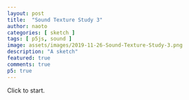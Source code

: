```yaml
---
layout: post
title:  "Sound Texture Study 3"
author: naoto
categories: [ sketch ]
tags: [ p5js, sound ]
image: assets/images/2019-11-26-Sound-Texture-Study-3.png
description: "A sketch"
featured: true
comments: true
p5: true
---
```


<div id = "p5sketch">
  <!-- p5 instance will be created here -->
</div>

Click to start.

<script>
var getFrequency = function (note) {
    var notes = ['A', 'A#', 'B', 'C', 'C#', 'D', 'D#', 'E', 'F', 'F#', 'G', 'G#'],
        octave,
        keyNumber;

    if (note.length === 3) {
        octave = note.charAt(2);
    } else {
        octave = note.charAt(1);
    }

    keyNumber = notes.indexOf(note.slice(0, -1));

    if (keyNumber < 3) {
        keyNumber = keyNumber + 12 + ((octave - 1) * 12) + 1; 
    } else {
        keyNumber = keyNumber + ((octave - 1) * 12) + 1; 
    }

    // Return frequency of note
    return 440 * Math.pow(2, (keyNumber- 49) / 12);
};

var colorSchemes = [
  new ColorScheme("https://coolors.co/5386e4-7fc29b-b5ef8a-d7f171-817e9f"),
];

function ColorScheme(colorString) {
  this.colors = [];
  {
    let cc = colorString.split("/");
    let cs = cc[cc.length - 1].split("-");
    for (let i in cs) {
      let r = parseInt("0x" + cs[i].substring(0, 2));
      let g = parseInt("0x" + cs[i].substring(2, 4));
      let b = parseInt("0x" + cs[i].substring(4, 6));
      this.colors.push({ r: r, g: g, b: b });
    }
  }
  this.offset = 0;
}

ColorScheme.prototype.get = function (i) {
  i = Math.min(this.colors.length - 1, Math.max(0, i));
  return this.colors[(i + this.offset) % this.colors.length];
}

function setColor(parent, func, index, alpha) {
  if (alpha == undefined) alpha = 255;
  parent[func](colorSchemes[0].get(index).r, colorSchemes[0].get(index).g, colorSchemes[0].get(index).b, alpha);
}

const s = (p) => {
  p.setup = () => {
    p.createCanvas(400, 400);
  }

  let playing = false;
  let dataArray, bufferLength;
  let ampArray = [];
  let bigCount = 0;
  let count = 0;
  let subcount = 0;
  const perm = [];
  const delays = [];
  const perc = [];
  const genFreq = () => {return Math.random() > 0.2 ? getFrequency(p.random(['A', 'B', 'C', 'D', 'E', 'F', 'G'])+p.random(['3', '4'])) : 0}
  for(let i = 0; i < 3; i++) {
    perm[i] = genFreq();
  }
  for(let i = 0; i < 3; i++) {
    delays[i] = Math.random() > 0.7 ? 0.5 : 0;
  }
  for(let i = 0; i < 3; i++) {
    perc[i] = Math.random() > 0.8;
  }
  let amp = 0;
  p.draw = () => {
    const t = p.millis() * 0.001;

    const tFreq = 8;
    if (playing) {
      subcount+=1;
      if (Math.floor(t * tFreq) - Math.floor(lastT * tFreq) > 0) {
        count = (count + 1) % perm.length;
        let f = perm[count];
        nodes.nm.modGain.gain.linearRampToValueAtTime(f * (+1), audioCtx.currentTime + 0.04); // shift/delay important
        nodes.nm.noise.frequency.linearRampToValueAtTime(f, audioCtx.currentTime + 0.04 + delays[count]/tFreq); // delay important
        
        // if(perc[count]) {
        //   nodes.noise.amp.gain.linearRampToValueAtTime(0.1, audioCtx.currentTime + 0.04 + 0.5/tFreq);
        //   nodes.noise.amp.gain.linearRampToValueAtTime(0, audioCtx.currentTime + 0.1 + 0.5/tFreq);
        // }
        if(count == 0) {
          bigCount = (bigCount + 1) % 2;
        }
        if(bigCount == 0) {
          subcount = 0;
          let pos = Math.floor(Math.random()*perm.length);
          perm[pos] = genFreq();
          pos = Math.floor(Math.random()*perm.length);
          delays[pos] = Math.random() > 0.7 ? 0.5 : 0;
          pos = Math.floor(Math.random()*perm.length);
          perc[pos] = Math.random() > 0.8;
        }
      }
    }
    lastT = t;

    setColor(p, 'background', 0);
    let nm = nodes.nm;
    if(playing) {
      const fmin = getFrequency('C3');
      const fmax = getFrequency('B4');
      // const amp = p.map(nodes.nm.modGain.gain.value, fmin, fmax, 1, 0);
      const w = p.width / 2;
      p.translate(p.width / 2, 0);

      p.push();
      p.noStroke();
      setColor(p, 'fill', 2);
      amp = p.lerp(amp, p.constrain(p.map(perm[count], fmin, fmax, 0, 1), 0, 1), 0.5);
      p.beginShape();
      for(let i = 0; i <= 100; i++) {
        p.vertex(Math.sin(t * Math.PI * (amp + 1) + i * 0.25 * (amp + 1)) * p.width / 4 * amp, p.height * i / 100);
      }
      p.vertex(p.width, p.height);
      p.vertex(p.width, 0);
      p.endShape();
      p.pop();
    }

  }

  p.mousePressed = () => {
    if (0 <= p.mouseX && p.mouseX < p.width && 0 <= p.mouseY && p.mouseY < p.height) {
      if (playing == false) {
        playing = true;
        for(const key in nodes) {
          nodes[key].start();
        }
      }
    }
  }
}

// for cross browser compatibility
const AudioContext = window.AudioContext || window.webkitAudioContext;
const audioCtx = new AudioContext();

class Mod {
  constructor() {
    let lfoHz = 16;
    
    this.amp = audioCtx.createGain();
    this.amp.gain.setValueAtTime(0.1, audioCtx.currentTime);
    this.amp.connect(audioCtx.destination);

    this.biquadFilter = audioCtx.createBiquadFilter();
    this.biquadFilter.type = "lowpass";
    this.biquadFilter.Q.setValueAtTime(10, audioCtx.currentTime);
    this.biquadFilter.frequency.setValueAtTime(1000, audioCtx.currentTime);
    this.biquadFilter.gain.setValueAtTime(25, audioCtx.currentTime);
    this.biquadFilter.connect(this.amp);
    
    const noiseLength = 2;
    const bufferSize = audioCtx.sampleRate * noiseLength;
    const buffer = audioCtx.createBuffer(1, bufferSize, audioCtx.sampleRate);

    let data = buffer.getChannelData(0); // get data

    this.noise = audioCtx.createOscillator();
    this.noise.type = 'square';
    this.noise.frequency.setValueAtTime(0, audioCtx.currentTime);
    this.noise.connect(this.biquadFilter);
    
    this.modGain = audioCtx.createGain();
    this.modGain.gain.value = 1;
    this.modGain.connect(this.biquadFilter.frequency);

    this.lfo = audioCtx.createOscillator();
    this.lfo.type = 'sine';
    this.lfo.frequency.setValueAtTime(lfoHz, audioCtx.currentTime);
    this.lfo.connect(this.modGain);
  }

  start() {
    this.lfo.start();
    this.noise.start();
  }
  
  setParam(param) {
    
  }
}

class Noise {
  constructor() {
    this.amp = audioCtx.createGain();
    this.amp.gain.setValueAtTime(0.0, audioCtx.currentTime);
    this.amp.connect(audioCtx.destination);

    this.biquadFilter = audioCtx.createBiquadFilter();
    this.biquadFilter.type = "lowpass";
    this.biquadFilter.Q.setValueAtTime(2, audioCtx.currentTime);
    this.biquadFilter.frequency.setValueAtTime(2000, audioCtx.currentTime);
    this.biquadFilter.gain.setValueAtTime(25, audioCtx.currentTime);
    this.biquadFilter.connect(this.amp);
    
    const noiseLength = 2;
    const bufferSize = audioCtx.sampleRate * noiseLength;
    const buffer = audioCtx.createBuffer(1, bufferSize, audioCtx.sampleRate);

    let data = buffer.getChannelData(0); // get data

    // fill the buffer with noise
    for (let i = 0; i < bufferSize; i++) {
      data[i] = Math.random() * 2 - 1;
    }
    this.noise = audioCtx.createBufferSource();
    this.noise.buffer = buffer;
    this.noise.loop = true;
    this.noise.connect(this.biquadFilter);
  }

  start() {
    this.noise.start();
  }
  
  setParam(param) {
    
  }
}

const nodes = {
  nm: new Mod(),
  noise: new Noise()
};

let myp5 = new p5(s, document.getElementById('p5sketch'));
</script>